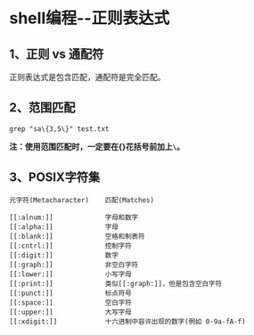# shell编程--正则表达式

## 1、正则 vs 通配符

正则表达式是包含匹配，通配符是完全匹配。

## 2、范围匹配

```
grep "sa\{3,5\}" test.txt
```

**注：使用范围匹配时，一定要在{}花括号前加上```\```。**

## 3、POSIX字符集

```shell
元字符(Metacharacter)	  匹配(Matches)

[[:alnum:]]				字母和数字
[[:alpha:]]				字母
[[:blank:]]				空格和制表符
[[:cntrl:]]				控制字符
[[:digit:]]				数字
[[:graph:]]				非空白字符
[[:lower:]]				小写字母
[[:print:]]				类似[[:graph:]]，但是包含空白字符
[[:punct:]]				标点符号
[[:space:]]				空白字符
[[:upper:]]				大写字母
[[:xdigit:]]			十六进制中容许出现的数字(例如 0-9a-fA-f)
```